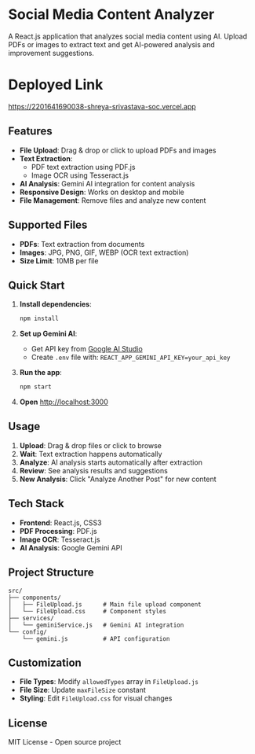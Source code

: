 # Social Media Content Analyzer

A React.js application that analyzes social media content using AI. Upload PDFs or images to extract text and get AI-powered analysis and improvement suggestions.

# Deployed Link
https://2201641690038-shreya-srivastava-soc.vercel.app

## Features

- **File Upload**: Drag & drop or click to upload PDFs and images
- **Text Extraction**: 
  - PDF text extraction using PDF.js
  - Image OCR using Tesseract.js
- **AI Analysis**: Gemini AI integration for content analysis
- **Responsive Design**: Works on desktop and mobile
- **File Management**: Remove files and analyze new content

## Supported Files

- **PDFs**: Text extraction from documents
- **Images**: JPG, PNG, GIF, WEBP (OCR text extraction)
- **Size Limit**: 10MB per file

## Quick Start

1. **Install dependencies**:
   ```bash
   npm install
   ```

2. **Set up Gemini AI**:
   - Get API key from [Google AI Studio](https://makersuite.google.com/app/apikey)
   - Create `.env` file with: `REACT_APP_GEMINI_API_KEY=your_api_key`

3. **Run the app**:
   ```bash
   npm start
   ```

4. **Open** [http://localhost:3000](http://localhost:3000)

## Usage

1. **Upload**: Drag & drop files or click to browse
2. **Wait**: Text extraction happens automatically
3. **Analyze**: AI analysis starts automatically after extraction
4. **Review**: See analysis results and suggestions
5. **New Analysis**: Click "Analyze Another Post" for new content

## Tech Stack

- **Frontend**: React.js, CSS3
- **PDF Processing**: PDF.js
- **Image OCR**: Tesseract.js
- **AI Analysis**: Google Gemini API

## Project Structure

```
src/
├── components/
│   ├── FileUpload.js      # Main file upload component
│   └── FileUpload.css     # Component styles
├── services/
│   └── geminiService.js   # Gemini AI integration
└── config/
    └── gemini.js          # API configuration
```

## Customization

- **File Types**: Modify `allowedTypes` array in `FileUpload.js`
- **File Size**: Update `maxFileSize` constant
- **Styling**: Edit `FileUpload.css` for visual changes

## License

MIT License - Open source project
